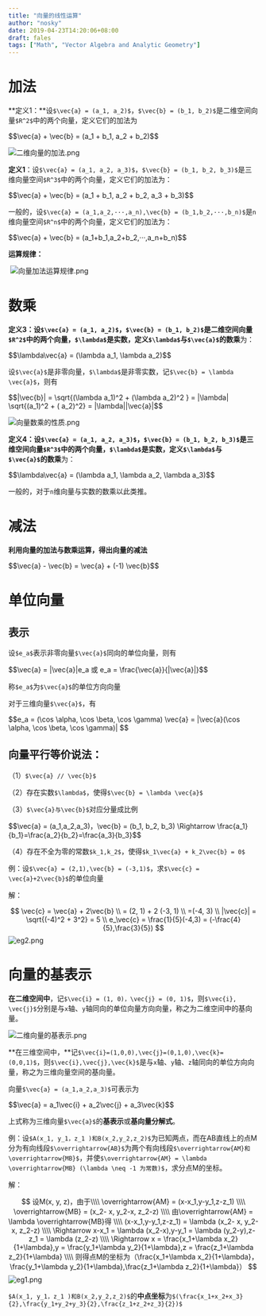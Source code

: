 ```yaml
---
title: "向量的线性运算"
author: "nosky"
date: 2019-04-23T14:20:06+08:00
draft: fales
tags: ["Math", "Vector Algebra and Analytic Geometry"]
---
```


# 加法

**定义1：**设`$\vec{a} = (a_1, a_2)$`，`$\vec{b} = (b_1, b_2)$`是二维空间向量`$R^2$`中的两个向量，定义它们的加法为

<div>$$\vec{a} + \vec{b} = (a_1 + b_1, a_2 + b_2)$$</div>

![二维向量的加法.png](https://i.loli.net/2019/04/23/5cbeb3210799b.png)

**定义1**：设`$\vec{a} = (a_1, a_2, a_3)$`，`$\vec{b} = (b_1, b_2, b_3)$`是三维向量空间`$R^3$`中的两个向量，定义它们的加法为：

<div>$$\vec{a} + \vec{b} = (a_1 + b_1, a_2 + b_2, a_3 + b_3)$$</div>

​	一般的，设`$\vec{a} = (a_1,a_2,···,a_n),\vec{b} = (b_1,b_2,···,b_n)$`是`n`维向量空间`$R^n$`中的两个向量，定义它们的加法为：

<div>$$\vec{a} + \vec{b} = (a_1+b_1,a_2+b_2,···,a_n+b_n)$$</div>

**运算规律：**

​	![向量加法运算规律.png](https://i.loli.net/2019/04/23/5cbeb4b583e84.png)

# 数乘

**定义3：**设`$\vec{a} = (a_1, a_2)$`，`$\vec{b} = (b_1, b_2)$`是二维空间向量`$R^2$`中的两个向量，`$\lambda$`是实数，定义`$\lambda$`与`$\vec{a}$`的**数乘**为：

<div>$$\lambda\vec{a} = (\lambda a_1, \lambda a_2)$$</div>

设`$\vec{a}$`是非零向量，`$\lambda$`是非零实数，记`$\vec{b} = \lambda \vec{a}$`，则有

<div>$$|\vec{b}| = \sqrt{(\lambda a_1)^2 + (\lambda a_2)^2 } = |\lambda| \sqrt{(a_1)^2 + ( a_2)^2} = |\lambda||\vec{a}|$$</div>

![向量数乘的性质.png](https://i.loli.net/2019/04/23/5cbeb70e0c3a9.png)

**定义4：**设`$\vec{a} = (a_1, a_2, a_3)$`，`$\vec{b} = (b_1, b_2, b_3)$`是三维空间向量`$R^3$`中的两个向量，`$\lambda$`是实数，定义`$\lambda$`与`$\vec{a}$`的**数乘**为：

<div>$$\lambda\vec{a} = (\lambda a_1, \lambda a_2, \lambda a_3)$$</div>

一般的，对于`n`维向量与实数的数乘以此类推。

# 减法

**利用向量的加法与数乘运算，得出向量的减法**

<div>$$\vec{a} - \vec{b} = \vec{a} + (-1) \vec{b}$$</div>

# 单位向量

## 表示

设`$e_a$`表示非零向量`$\vec{a}$`同向的单位向量，则有

<div>$$\vec{a} = |\vec{a}|e_a 或 e_a = \frac{\vec{a}}{|\vec{a}|}$$</div>

称`$e_a$`为`$\vec{a}$`的单位方向向量

对于三维向量`$\vec{a}$`，有

<div>$$e_a = (\cos \alpha, \cos \beta, \cos \gamma)     \vec{a} = |\vec{a}(\cos \alpha, \cos \beta, \cos \gamma)| $$</div>

## 向量平行等价说法：

（1）`$\vec{a} // \vec{b}$`

（2）存在实数`$\lambda$`，使得`$\vec{b} = \lambda \vec{a}$`

（3）`$\vec{a}与\vec{b}$`对应分量成比例

<div>$$\vec{a} = (a_1,a_2,a_3)，\vec{b} = (b_1, b_2, b_3) \Rightarrow \frac{a_1}{b_1}=\frac{a_2}{b_2}=\frac{a_3}{b_3}$$</div>

（4）存在不全为零的常数`$k_1,k_2$`，使得`$k_1\vec{a} + k_2\vec{b} = 0$`

例：设`$\vec{a} = (2,1),\vec{b} = (-3,1)$`，求`$\vec{c} = \vec{a}+2\vec{b}$`的单位向量

解：<div>$$ \vec{c} = \vec{a} + 2\vec{b} \\
           = (2, 1) + 2 (-3, 1) \\
           =(-4, 3) \\
      |\vec{c}| = \sqrt{(-4)^2 + 3^2} = 5 \\ 
      e_\vec{c} = \frac{1}{5}(-4,3) = (-\frac{4}{5},\frac{3}{5})
    $$</div>
![eg2.png](https://i.loli.net/2019/04/23/5cbedd944c04a.png)

# 向量的基表示

**在二维空间中**，记`$\vec{i} = (1, 0)，\vec{j} = (0, 1)$`，则`$\vec{i}, \vec{j}$`分别是与`x`轴、`y`轴同向的单位向量方向向量，称之为二维空间中的基向量。

![二维向量的基表示.png](https://i.loli.net/2019/04/23/5cbec38b2d703.png)

**在三维空间中，**记`$\vec{i}=(1,0,0),\vec{j}=(0,1,0),\vec{k}=(0,0,1)$`，则`$\vec{i},\vec{j},\vec{k}$`是与`x`轴、`y`轴、`z`轴同向的单位方向向量，称之为三维向量空间的基向量。

向量`$\vec{a} = (a_1,a_2,a_3)$`可表示为

<div>$$\vec{a} = a_1\vec{i} + a_2\vec{j} + a_3\vec{k}$$</div>

上式称为三维向量`$\vec{a}$`的**基表示**或**基向量分解式**。	

例：设`$A(x_1, y_1，z_1 )和B(x_2,y_2,z_2)$`为已知两点，而在AB直线上的点M分为有向线段`$\overrightarrow{AB}$`为两个有向线段`$\overrightarrow{AM}和\overrightarrow{MB}$`，并使`$\overrightarrow{AM} = \lambda \overrightarrow{MB} (\lambda \neq -1 为常数)$`，求分点M的坐标。

解：<div>$$ 
设M(x, y, z)，由于\\\\
\overrightarrow{AM} = (x-x_1,y-y_1,z-z_1) \\\\ 
\overrightarrow{MB} = (x_2- x, y_2-x, z_2-z) \\\\
由\overrightarrow{AM} = \lambda \overrightarrow{MB}得 \\\\
(x-x_1,y-y_1,z-z_1) = \lambda (x_2- x, y_2-x, z_2-z) \\\\
\Rightarrow x-x_1 = \lambda (x_2-x),y-y_1 = \lambda (y_2-y),z-z_1 = \lambda (z_2-z) \\\\
\Rightarrow x = \frac{x_1+\lambda x_2}{1+\lambda},y = \frac{y_1+\lambda y_2}{1+\lambda},z = \frac{z_1+\lambda z_2}{1+\lambda} \\\\
则得点M的坐标为（\frac{x_1+\lambda x_2}{1+\lambda}，\frac{y_1+\lambda y_2}{1+\lambda},\frac{z_1+\lambda z_2}{1+\lambda}）
$$</div>
![eg1.png](https://i.loli.net/2019/04/23/5cbedd8df30b5.png)

`$A(x_1, y_1，z_1 )和B(x_2,y_2,z_2)$`的**中点坐标**为`$(\frac{x_1+x_2+x_3}{2},\frac{y_1+y_2+y_3}{2},\frac{z_1+z_2+z_3}{2})$`


